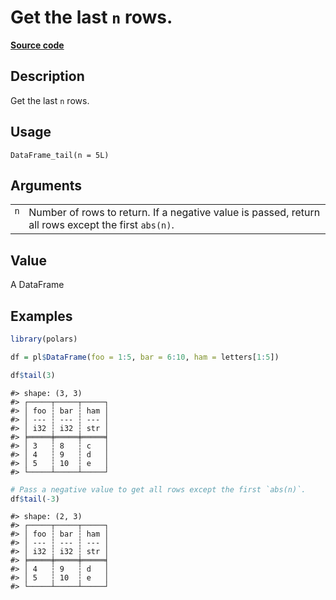 

# Get the last <code>n</code> rows.

[**Source code**](https://github.com/pola-rs/r-polars/tree/main/R/dataframe__frame.R#L803)

## Description

Get the last <code>n</code> rows.

## Usage

<pre><code class='language-R'>DataFrame_tail(n = 5L)
</code></pre>

## Arguments

<table>
<tr>
<td style="white-space: nowrap; font-family: monospace; vertical-align: top">
<code id="DataFrame_tail_:_n">n</code>
</td>
<td>
Number of rows to return. If a negative value is passed, return all rows
except the first <code>abs(n)</code>.
</td>
</tr>
</table>

## Value

A DataFrame

## Examples

``` r
library(polars)

df = pl$DataFrame(foo = 1:5, bar = 6:10, ham = letters[1:5])

df$tail(3)
```

    #> shape: (3, 3)
    #> ┌─────┬─────┬─────┐
    #> │ foo ┆ bar ┆ ham │
    #> │ --- ┆ --- ┆ --- │
    #> │ i32 ┆ i32 ┆ str │
    #> ╞═════╪═════╪═════╡
    #> │ 3   ┆ 8   ┆ c   │
    #> │ 4   ┆ 9   ┆ d   │
    #> │ 5   ┆ 10  ┆ e   │
    #> └─────┴─────┴─────┘

``` r
# Pass a negative value to get all rows except the first `abs(n)`.
df$tail(-3)
```

    #> shape: (2, 3)
    #> ┌─────┬─────┬─────┐
    #> │ foo ┆ bar ┆ ham │
    #> │ --- ┆ --- ┆ --- │
    #> │ i32 ┆ i32 ┆ str │
    #> ╞═════╪═════╪═════╡
    #> │ 4   ┆ 9   ┆ d   │
    #> │ 5   ┆ 10  ┆ e   │
    #> └─────┴─────┴─────┘
